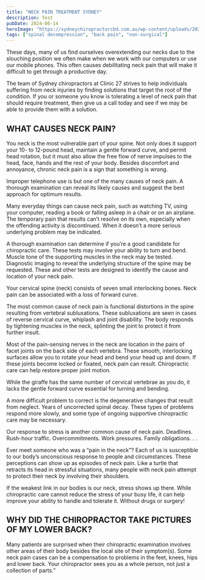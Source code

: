 ```yaml
---
title: "NECK PAIN TREATMENT SYDNEY"
description: Test
pubDate: 2024-06-14
heroImage: "https://sydneychiropractorcbd.com.au/wp-content/uploads/2024/12/The-Main-Reasons-for-Lower-Back-Pain-1024x1024.jpg"
tags: ["spinal decompression", "back pain", "non-surgical"]
---
```


These days, many of us find ourselves overextending our necks due to the slouching position we often make when we work with our computers or use our mobile phones. This often causes debilitating neck pain that will make it difficult to get through a productive day.

The team of Sydney chiropractors at Clinic 27 strives to help individuals suffering from neck injuries by finding solutions that target the root of the condition. If you or someone you know is tolerating a level of neck pain that should require treatment, then give us a call today and see if we may be able to provide them with a solution.

## WHAT CAUSES NECK PAIN?

You neck is the most vulnerable part of your spine. Not only does it support your 10- to 12-pound head, maintain a gentle forward curve, and permit head rotation, but it must also allow the free flow of nerve impulses to the head, face, hands and the rest of your body. Besides discomfort and annoyance, chronic neck pain is a sign that something is wrong.

Improper telephone use is but one of the many causes of neck pain. A thorough examination can reveal its likely causes and suggest the best approach for optimum results.

Many everyday things can cause neck pain, such as watching TV, using your computer, reading a book or falling asleep in a chair or on an airplane. The temporary pain that results can’t resolve on its own, especially when the offending activity is discontinued. When it doesn’t a more serious underlying problem may be indicated.

A thorough examination can determine if you’re a good candidate for chiropractic care. These tests may involve your ability to turn and bend. Muscle tone of the supporting muscles in the neck may be tested. Diagnostic imaging to reveal the underlying structure of the spine may be requested. These and other tests are designed to identify the cause and location of your neck pain.

Your cervical spine (neck) consists of seven small interlocking bones. Neck pain can be associated with a loss of forward curve.

The most common cause of neck pain is functional distortions in the spine resulting from vertebral subluxations. These subluxations are seen in cases of reverse cervical curve, whiplash and joint disability. The body responds by tightening muscles in the neck, splinting the joint to protect it from further insult.

Most of the pain-sensing nerves in the neck are location in the pairs of facet joints on the back side of each vertebra. These smooth, interlocking surfaces allow you to rotate your head and bend your head up and down. If these joints become locked or fixated, neck pain can result. Chiropractic care can help restore proper joint motion.

While the giraffe has the same number of cervical vertebrae as you do, it lacks the gentle forward curve essential for turning and bending.

A more difficult problem to correct is the degenerative changes that result from neglect. Years of uncorrected spinal decay. These types of problems respond more slowly, and some type of ongoing supportive chiropractic care may be necessary.

Our response to stress is another common cause of neck pain. Deadlines. Rush-hour traffic. Overcommitments. Work pressures. Family obligations. . . 

Ever meet someone who was a “pain in the neck”? Each of us is susceptible to our body’s unconscious response to people and circumstances. These perceptions can show up as episodes of neck pain. Like a turtle that retracts its head in stressful situations, many people with neck pain attempt to protect their neck by involving their shoulders. 

If the weakest link in our bodies is our neck, stress shows up there. While chiropractic care cannot reduce the stress of your busy life, it can help improve your ability to handle and tolerate it. Without drugs or surgery! 

## WHY DID THE CHIROPRACTOR TAKE PICTURES OF MY LOWER BACK?

Many patients are surprised when their chiropractic examination involves other areas of their body besides the local site of their symptom(s). Some neck pain cases can be a compensation to problems in the feet, knees, hips and lower back. Your chiropractor sees you as a whole person, not just a collection of parts.” 